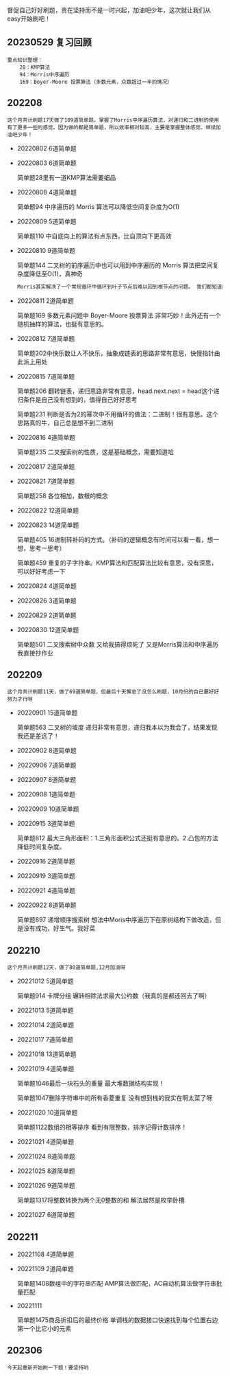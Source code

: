 督促自己好好刷题，贵在坚持而不是一时兴起，加油吧少年，这次就让我们从easy开始刷吧！

## 20230529 复习回顾

    重点知识整理：
        28：KMP算法
        94：Morris中序遍历
        169：Boyer-Moore 投票算法（多数元素，众数超过一半的情况）

## 202208

    这个月共计刷题17天做了109道简单题。掌握了Morris中序遍历算法，对递归和二进制的使用有了更多一些的感觉。因为做的都是简单题，所以效率相对较高，主要是掌握整体感觉。继续加油吧少年！

- 20220802 6道简单题

- 20220803 6道简单题

    简单题28里有一道KMP算法需要细品

- 20220808 4道简单题

    简单题94 中序遍历的 Morris 算法可以降低空间复杂度为O(1)

- 20220809 5道简单题

    简单题110 中自底向上的算法有点东西，比自顶向下更高效

- 20220810 9道简单题

    简单题144 二叉树的前序遍历中也可以用到中序遍历的 Morris 算法把空间复杂度降低至O(1)，真神奇

    ```txt
    Morris其实解决了一个常规循环中循环到叶子节点后难以回到根节点的问题。 我们都知道前序遍历是先左后右，那么对任一节点p1来说，其右子树p1right所有节点必然在左子树p1left之后。代码中第二个while做的是，在p1left里一直往右，直到找不到更右的点，记这一点为p2。然后把p1right接到p2的右边。 这样既保证了p1right在p1left所有点之后，又不需要再回到p1节点。 即在正常的往下循环的过程中，不断把右半部分剪下来，接到左半部分的最右下
    ```

- 20220811 2道简单题

    简单题169 多数元素问题中 Boyer-Moore 投票算法 非常巧妙！此外还有一个随机抽样的算法，也挺有意思的。

- 20220812 7道简单题

    简单题202中快乐数让人不快乐，抽象成链表的思路非常有意思，快慢指针由此派上用处

- 20220815 7道简单题

    简单题206 翻转链表，递归思路非常有意思，head.next.next = head这个递归条件是自己没有想到的，值得自己好好思考

    简单题231 判断是否为2的幂次中不用循环的做法：二进制！很有意思。这个思路真的牛，自己总是想不到二进制

- 20220816 4道简单题

    简单题235 二叉搜索树的性质，这是基础概念，需要知道哈

- 20220817 2道简单题

- 20220821 7道简单题

    简单题258 各位相加，数根的概念

- 20220822 12道简单题

- 20220823 14道简单题

    简单题405 16进制转补码的方式。（补码的逻辑概念有时间可以看一看，想一想，思考一思考）

    简单题459 重复的子字符串。KMP算法和匹配算法比较有意思，没有深思，可以好好考虑一下

- 20220824 4道简单题

- 20220826 3道简单题

- 20220829 2道简单题

- 20220830 12道简单题

    简单题501 二叉搜索树中众数 又给我搞得烦死了 又是Morris算法和中序遍历 我直接抄作业

## 202209

    这个月共计刷题11天，做了69道简单题，但最后十天懈怠了没怎么刷题，10月份的自己要好好努力才行呀

- 20220901 15道简单题

    简单题563 二叉树的坡度 递归非常有意思，递归我本以为我会了，结果发现我还是差远了！

- 20220902 8道简单题

- 20220906 7道简单题

- 20220907 8道简单题

- 20220908 1道简单题

- 20220909 10道简单题

- 20220915 3道简单题

    简单题812 最大三角形面积：1.三角形面积公式还挺有意思的。2.凸包的方法降低时间复杂度。

- 20220916 2道简单题

- 20220919 3道简单题

- 20220921 4道简单题

- 20220922 8道简单题

    简单题897 递增顺序搜索树 想法中Moris中序遍历下在原树结构下做改造，但是没有成功，好生气。我好菜

## 202210

    这个月共计刷题12天，做了80道简单题,12月加油呀

- 20221012 5道简单题

    简单题914 卡牌分组 辗转相除法求最大公约数（我真的是都还回去了啊）

- 20221013 5道简单题

- 20221014 2道简单题

- 20221017 7道简单题

- 20221018 13道简单题

- 20221019 4道简单题

    简单题1046最后一块石头的重量 最大堆数据结构实现！

    简单题1047删除字符串中的所有香菱重复 没有想到栈的我实在啊太菜了呀

- 20221020 10道简单题

    简单题1122数组的相等排序 看到有限整数，排序记得计数排序！

- 20221021 4道简单题

- 20221024 8道简单题

- 20221025 8道简单题

- 20221026 9道简单题

    简单题1317将整数转换为两个无0整数的和 解法居然是枚举卧槽

- 20221027 6道简单题

## 202211

- 20221108 4道简单题

- 20221109 2道简单题

    简单题1408数组中的字符串匹配 AMP算法做匹配，AC自动机算法做字符串批量匹配

- 20221111

    简单题1475商品折扣后的最终价格 单调栈的数据接口快速找到每个位置右边第一个比它小的元素

## 202306

    今天起重新开始刷一下题！要坚持哟